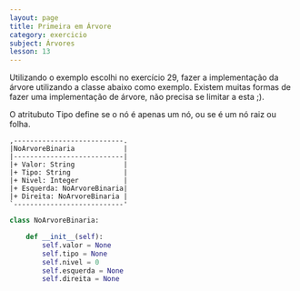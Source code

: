 ```yaml
---
layout: page
title: Primeira em Árvore
category: exercicio
subject: Árvores
lesson: 13
---
```


Utilizando o exemplo escolhi no exercício 29, fazer a implementação da árvore utilizando a classe abaixo como exemplo. Existem muitas formas de fazer uma implementação de árvore, não precisa se limitar a esta ;).

O atritubuto Tipo define se o nó é apenas um nó, ou se é um nó raiz ou folha.

```
,---------------------------.
|NoArvoreBinaria            |
|---------------------------|
|+ Valor: String            |
|+ Tipo: String             |
|+ Nivel: Integer           |
|+ Esquerda: NoArvoreBinaria|
|+ Direita: NoArvoreBinaria |
`---------------------------'
```

```python
class NoArvoreBinaria:

    def __init__(self):
        self.valor = None
        self.tipo = None
        self.nivel = 0
        self.esquerda = None
        self.direita = None
```